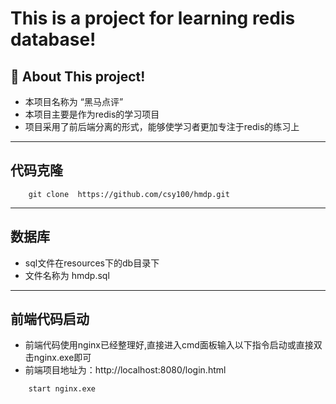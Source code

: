# This is a project for learning redis database!

## 🚀 About This project!
- 本项目名称为 “黑马点评”
- 本项目主要是作为redis的学习项目
- 项目采用了前后端分离的形式，能够使学习者更加专注于redis的练习上
---

## 代码克隆
```agsl
    git clone  https://github.com/csy100/hmdp.git
```
---

## 数据库
- sql文件在resources下的db目录下
- 文件名称为 hmdp.sql
---

## 前端代码启动
- 前端代码使用nginx已经整理好,直接进入cmd面板输入以下指令启动或直接双击nginx.exe即可
- 前端项目地址为：http://localhost:8080/login.html
```agsl
    start nginx.exe
```
